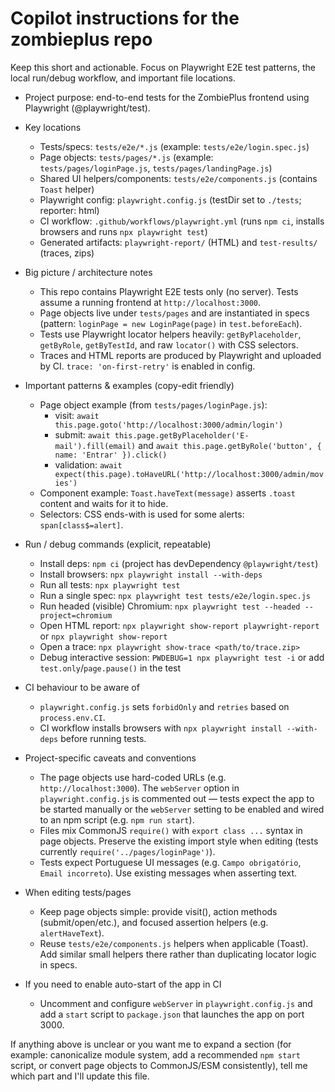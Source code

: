 # Copilot instructions for the zombieplus repo

Keep this short and actionable. Focus on Playwright E2E test patterns, the local run/debug workflow, and important file locations.

- Project purpose: end-to-end tests for the ZombiePlus frontend using Playwright (@playwright/test).

- Key locations
  - Tests/specs: `tests/e2e/*.js` (example: `tests/e2e/login.spec.js`)
  - Page objects: `tests/pages/*.js` (example: `tests/pages/loginPage.js`, `tests/pages/landingPage.js`)
  - Shared UI helpers/components: `tests/e2e/components.js` (contains `Toast` helper)
  - Playwright config: `playwright.config.js` (testDir set to `./tests`; reporter: html)
  - CI workflow: `.github/workflows/playwright.yml` (runs `npm ci`, installs browsers and runs `npx playwright test`)
  - Generated artifacts: `playwright-report/` (HTML) and `test-results/` (traces, zips)

- Big picture / architecture notes
  - This repo contains Playwright E2E tests only (no server). Tests assume a running frontend at `http://localhost:3000`.
  - Page objects live under `tests/pages` and are instantiated in specs (pattern: `loginPage = new LoginPage(page)` in `test.beforeEach`).
  - Tests use Playwright locator helpers heavily: `getByPlaceholder`, `getByRole`, `getByTestId`, and raw `locator()` with CSS selectors.
  - Traces and HTML reports are produced by Playwright and uploaded by CI. `trace: 'on-first-retry'` is enabled in config.

- Important patterns & examples (copy-edit friendly)
  - Page object example (from `tests/pages/loginPage.js`):
    - visit: `await this.page.goto('http://localhost:3000/admin/login')`
    - submit: `await this.page.getByPlaceholder('E-mail').fill(email)` and `await this.page.getByRole('button', { name: 'Entrar' }).click()`
    - validation: `await expect(this.page).toHaveURL('http://localhost:3000/admin/movies')`
  - Component example: `Toast.haveText(message)` asserts `.toast` content and waits for it to hide.
  - Selectors: CSS ends-with is used for some alerts: `span[class$=alert]`.

- Run / debug commands (explicit, repeatable)
  - Install deps: `npm ci` (project has devDependency `@playwright/test`)
  - Install browsers: `npx playwright install --with-deps`
  - Run all tests: `npx playwright test`
  - Run a single spec: `npx playwright test tests/e2e/login.spec.js`
  - Run headed (visible) Chromium: `npx playwright test --headed --project=chromium`
  - Open HTML report: `npx playwright show-report playwright-report` or `npx playwright show-report`
  - Open a trace: `npx playwright show-trace <path/to/trace.zip>`
  - Debug interactive session: `PWDEBUG=1 npx playwright test -i` or add `test.only`/`page.pause()` in the test

- CI behaviour to be aware of
  - `playwright.config.js` sets `forbidOnly` and `retries` based on `process.env.CI`.
  - CI workflow installs browsers with `npx playwright install --with-deps` before running tests.

- Project-specific caveats and conventions
  - The page objects use hard-coded URLs (e.g. `http://localhost:3000`). The `webServer` option in `playwright.config.js` is commented out — tests expect the app to be started manually or the `webServer` setting to be enabled and wired to an npm script (e.g. `npm run start`).
  - Files mix CommonJS `require()` with `export class ...` syntax in page objects. Preserve the existing import style when editing (tests currently `require('../pages/loginPage')`).
  - Tests expect Portuguese UI messages (e.g. `Campo obrigatório`, `Email incorreto`). Use existing messages when asserting text.

- When editing tests/pages
  - Keep page objects simple: provide visit(), action methods (submit/open/etc.), and focused assertion helpers (e.g. `alertHaveText`).
  - Reuse `tests/e2e/components.js` helpers when applicable (Toast). Add similar small helpers there rather than duplicating locator logic in specs.

- If you need to enable auto-start of the app in CI
  - Uncomment and configure `webServer` in `playwright.config.js` and add a `start` script to `package.json` that launches the app on port 3000.

If anything above is unclear or you want me to expand a section (for example: canonicalize module system, add a recommended `npm start` script, or convert page objects to CommonJS/ESM consistently), tell me which part and I'll update this file.

